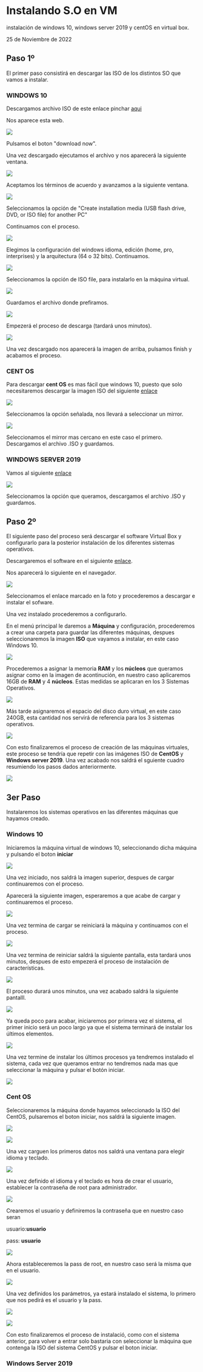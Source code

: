 # Instalando S.O en VM

instalación de windows 10, windows server 2019 y centOS en virtual box.

25 de Noviembre de 2022

## Paso 1º

El primer paso consistirá en descargar las ISO de los distintos SO que vamos a instalar.

### WINDOWS 10

Descargamos archivo ISO de este enlace pinchar [aqui](https://www.microsoft.com/en-us/software-download/windows10)

Nos aparece esta web.

![](img/img01.png)

Pulsamos el boton "download now".

Una vez descargado ejecutamos el archivo y nos aparecerá la siguiente ventana.

![](img/img03.png)

Aceptamos los términos de acuerdo y avanzamos a la siguiente ventana.

![](img/img04.png)



Seleccionamos la opción de "Create installation media (USB flash drive, DVD, or ISO file) for another PC"

Continuamos con el proceso.

![](img/img05.png)

Elegimos la configuración del windows idioma, edición (home, pro, interprises) y la arquitectura (64 o 32 bits). Continuamos.

![](img/img06.png) 

Seleccionamos la opción de ISO file, para instalarlo en la máquina virtual.

![](img/img07.png)

Guardamos el archivo donde prefiramos.

![](img/img08.png)

Empezerá el proceso de descarga (tardará unos minutos).

![](img/img09.png)

Una vez descargado nos aparecerá la imagen de arriba, pulsamos finish y acabamos el proceso.

### CENT OS

Para descargar **cent OS** es mas fácil que windows 10, puesto que solo necesitaremos descargar la imagen ISO del siguiente  [enlace](https://www.centos.org/download/)

![](img/cent.png)

Seleccionamos la opción señalada, nos llevará a seleccionar un mirror.

![](img/CentB.png)

Seleccionamos el mirror mas cercano en este caso el primero. Descargamos el archivo .ISO y guardamos.

### WINDOWS SERVER 2019

Vamos al siguiente [enlace](https://www.microsoft.com/en-us/evalcenter/download-windows-server-2019)

![](img/SERVEN.png)

Seleccionamos la opción que queramos, descargamos el archivo .ISO y guardamos.

## Paso 2º

El siguiente paso del proceso será descargar el software Virtual Box y configurarlo para la posterior instalación de los diferentes sistemas operativos.

Descargaremos el software en el siguiente [enlace](https://www.oracle.com/virtualization/technologies/vm/downloads/virtualbox-downloads.html).

Nos aparecerá lo siguiente en el navegador.

![](img/VB.png)

Seleccionamos el enlace marcado en la foto y procederemos a descargar e instalar el sofware.

Una vez instalado procederemos a configurarlo.

En el menú principal le daremos a **Máquina** y configuración, procederemos a crear una carpeta para guardar las diferentes máquinas, despues seleccionaremos la imagen **ISO** que vayamos a instalar, en este caso Windows 10.

![](img/img12.png)

Procederemos a asignar la memoria **RAM** y los **núcleos** que queramos asignar como en la imagen de acontinución, en nuestro caso aplicaremos 16GB de **RAM** y 4 **núcleos**. Estas medidas se aplicaran en los 3 Sistemas Operativos.

![](img/img13.png)

Más tarde asignaremos el espacio del disco duro virtual, en este caso 240GB, esta cantidad nos servirá de referencia para los 3 sistemas operativos.

![](img/img14.png)

Con esto finalizaremos el proceso de creación de las máquinas virtuales, este proceso se tendría que repetir con las imágenes ISO de **CentOS** y **Windows server 2019**. Una vez acabado nos saldrá el sguiente cuadro resumiendo los pasos dados anteriormente.

![](img/img15.png)

## 3er Paso ##

Instalaremos los sistemas operativos en las diferentes máquinas que hayamos creado.

### Windows 10 ###

Iniciaremos la máquina virtual de windows 10, seleccionando dicha máquina y pulsando el boton **iniciar**

![](img/wind1.png)



Una vez iniciado, nos saldrá la imagen superior, despues de cargar continuaremos con el proceso.

Aparecerá la siguiente imagen, esperaremos a que acabe de cargar y continuaremos el proceso.

![](img/wind2.png)

Una vez termina de cargar se reiniciará la máquina y continuamos con el proceso.

![](img/wind4.png)

Una vez termina de reiniciar saldrá la siguiente pantalla, esta tardará unos minutos, despues de esto empezerá el proceso de instalación de características.



![](img/wind6.png)

El proceso durará unos minutos, una vez acabado saldrá la siguiente pantalll.

![](img/wind7.png)

Ya queda poco para acabar, iniciaremos por primera vez el sistema, el primer inicio será un poco largo ya que el sistema terminará de instalar los últimos elementos.

![](img/wind8.png)

Una vez termine de instalar los últimos procesos ya tendremos instalado el sistema, cada vez que queramos entrar no tendremos nada mas que seleccionar la máquina y pulsar el botón iniciar.

![](img/wind9.png)

### Cent OS ###

Seleccionaremos la máquina donde hayamos seleccionado la ISO del CentOS, pulsaremos el boton iniciar, nos saldrá la siguiente imagen.

![](img/cent1.png)

![](img/cent1B.png)

Una vez carguen los primeros datos nos saldrá una ventana para elegir idioma y teclado.

![](img/cent2.png)

Una vez definido el idioma y el teclado es hora de crear el usuario, establecer la contraseña de root para administrador.

![](img/cent3.png)

Crearemos el usuario y definiremos la contraseña que en nuestro caso seran

usuario:**usuario**

pass: **usuario**

![](img/cent4.png)

Ahora estableceremos la pass de root, en nuestro caso será la misma que en el usuario.

![](img/cent5.png)

Una vez definidos los parámetros, ya estará instalado el sistema, lo primero que nos pedirá es el usuario y la pass.

![](img/cent6.png)

![](img/cent7.png)

Con esto finalizaremos el proceso de instalació, como con el sistema anterior, para volver a entrar solo bastaria con seleccionar la máquina que contenga la ISO del sistema CentOS y pulsar el boton iniciar.

### Windows Server 2019 ###



